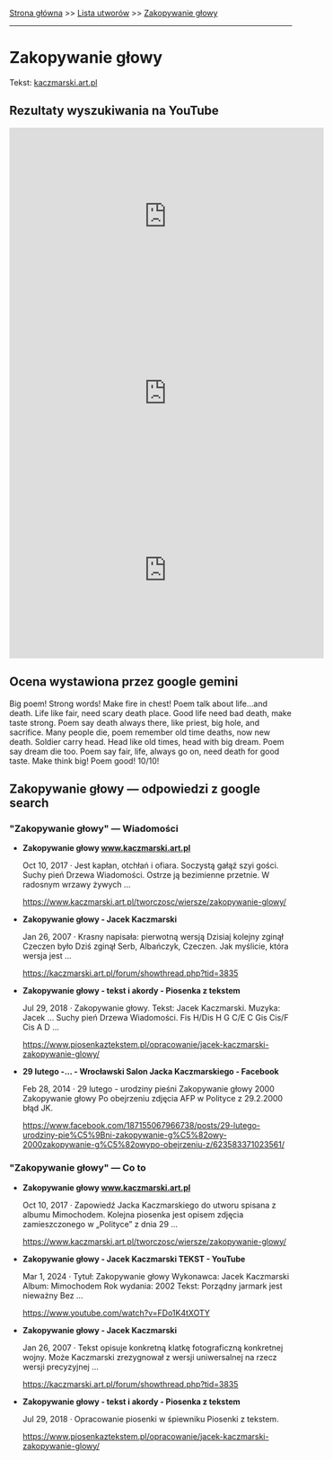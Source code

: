 [Strona główna](../index.md) >> [Lista utworów](../list.md) >> [Zakopywanie głowy](675.md)

---

# Zakopywanie głowy

Tekst: [kaczmarski.art.pl](https://www.kaczmarski.art.pl/tworczosc/wiersze/zakopywanie-glowy/)

## Rezultaty wyszukiwania na YouTube

<iframe width="560" height="315" src="https://www.youtube.com/embed/2sGvpSY2yNw?si=IdontcarewhotheIRSsendsImnotpayingtaxes" title="YouTube video player" frameborder="0" allow="accelerometer; autoplay; clipboard-write; encrypted-media; gyroscope; picture-in-picture; web-share" referrerpolicy="strict-origin-when-cross-origin" allowfullscreen></iframe>

<iframe width="560" height="315" src="https://www.youtube.com/embed/azoV2EozD2U?si=IdontcarewhotheIRSsendsImnotpayingtaxes" title="YouTube video player" frameborder="0" allow="accelerometer; autoplay; clipboard-write; encrypted-media; gyroscope; picture-in-picture; web-share" referrerpolicy="strict-origin-when-cross-origin" allowfullscreen></iframe>

<iframe width="560" height="315" src="https://www.youtube.com/embed/FDo1K4tXOTY?si=IdontcarewhotheIRSsendsImnotpayingtaxes" title="YouTube video player" frameborder="0" allow="accelerometer; autoplay; clipboard-write; encrypted-media; gyroscope; picture-in-picture; web-share" referrerpolicy="strict-origin-when-cross-origin" allowfullscreen></iframe>

## Ocena wystawiona przez google gemini

Big poem! Strong words! Make fire in chest! Poem talk about life...and death. Life like fair, need scary death place. Good life need bad death, make taste strong. Poem say death always there, like priest, big hole, and sacrifice. Many people die, poem remember old time deaths, now new death. Soldier carry head. Head like old times, head with big dream. Poem say dream die too. Poem say fair, life, always go on, need death for good taste. Make think big! Poem good! 10/10!


## Zakopywanie głowy — odpowiedzi z google search

### "Zakopywanie głowy" — Wiadomości

- **Zakopywanie głowy www.kaczmarski.art.pl**

    Oct 10, 2017  ·  Jest kapłan, otchłań i ofiara. Soczystą gałąź szyi gości. Suchy pień Drzewa Wiadomości. Ostrze ją bezimienne przetnie. W radosnym wrzawy żywych ... 

   <https://www.kaczmarski.art.pl/tworczosc/wiersze/zakopywanie-glowy/>
- **Zakopywanie głowy - Jacek Kaczmarski**

    Jan 26, 2007  ·  Krasny napisała: pierwotną wersją Dzisiaj kolejny zginął Czeczen było Dziś zginął Serb, Albańczyk, Czeczen. Jak myślicie, która wersja jest ... 

   <https://kaczmarski.art.pl/forum/showthread.php?tid=3835>
- **Zakopywanie głowy - tekst i akordy - Piosenka z tekstem**

    Jul 29, 2018  ·  Zakopywanie głowy. Tekst: Jacek Kaczmarski. Muzyka: Jacek ... Suchy pień Drzewa Wiadomości. Fis H/Dis H G C/E C Gis Cis/F Cis A D ... 

   <https://www.piosenkaztekstem.pl/opracowanie/jacek-kaczmarski-zakopywanie-glowy/>
- **29 lutego -... - Wrocławski Salon Jacka Kaczmarskiego - Facebook**

    Feb 28, 2014  ·  29 lutego - urodziny pieśni Zakopywanie głowy 2000 Zakopywanie głowy Po obejrzeniu zdjęcia AFP w Polityce z 29.2.2000 błąd JK. 

   <https://www.facebook.com/187155067966738/posts/29-lutego-urodziny-pie%C5%9Bni-zakopywanie-g%C5%82owy-2000zakopywanie-g%C5%82owypo-obejrzeniu-z/623583371023561/>

### "Zakopywanie głowy" — Co to

- **Zakopywanie głowy www.kaczmarski.art.pl**

    Oct 10, 2017  ·  Zapowiedź Jacka Kaczmarskiego do utworu spisana z albumu Mimochodem. Kolejna piosenka jest opisem zdjęcia zamieszczonego w „Polityce” z dnia 29 ... 

   <https://www.kaczmarski.art.pl/tworczosc/wiersze/zakopywanie-glowy/>
- **Zakopywanie głowy - Jacek Kaczmarski TEKST - YouTube**

    Mar 1, 2024  ·  Tytuł: Zakopywanie głowy Wykonawca: Jacek Kaczmarski Album: Mimochodem Rok wydania: 2002 Tekst: Porządny jarmark jest nieważny Bez ... 

   <https://www.youtube.com/watch?v=FDo1K4tXOTY>
- **Zakopywanie głowy - Jacek Kaczmarski**

    Jan 26, 2007  ·  Tekst opisuje konkretną klatkę  fotograficzną  konkretnej wojny. Może Kaczmarski zrezygnował z wersji uniwersalnej na rzecz wersji precyzyjnej ... 

   <https://kaczmarski.art.pl/forum/showthread.php?tid=3835>
- **Zakopywanie głowy - tekst i akordy - Piosenka z tekstem**

    Jul 29, 2018  ·  Opracowanie piosenki w śpiewniku Piosenki z tekstem. 

   <https://www.piosenkaztekstem.pl/opracowanie/jacek-kaczmarski-zakopywanie-glowy/>

